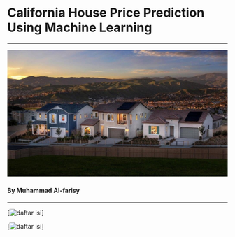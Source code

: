# California House Price Prediction Using Machine Learning
<hr>

![Header Perumahan California](https://github.com/mhdalfarisy/California-House-Predict-Price/blob/main/gambar/tierno-exterior-min.jpg)


#### By Muhammad Al-farisy
<hr>

[![daftar isi](https://github.com/mhdalfarisy/California-House-Price-Prediction-Using-Machine-Learning/blob/main/gambar/daftar%20isi.JPG)]

[![daftar isi](https://github.com/mhdalfarisy/California-House-Price-Prediction-Using-Machine-Learning/blob/main/gambar/daftar%20isi.JPG)]
